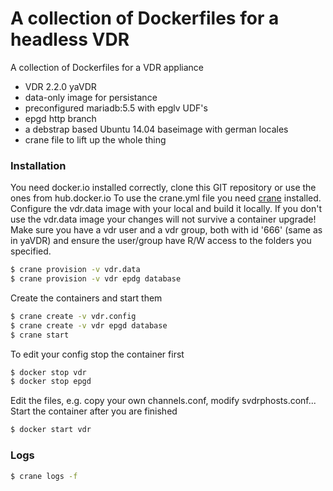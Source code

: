 # A collection of Dockerfiles for a headless VDR

A collection of Dockerfiles for a VDR appliance

  - VDR 2.2.0 yaVDR
  - data-only image for persistance
  - preconfigured mariadb:5.5 with epglv UDF's
  - epgd http branch
  - a debstrap based Ubuntu 14.04 baseimage with german locales
  - crane file to lift up the whole thing

### Installation

You need docker.io installed correctly, clone this GIT repository or use the ones from hub.docker.io
To use the crane.yml file you need [crane](https://github.com/michaelsauter/crane) installed.
Configure the vdr.data image with your local and build it locally. If you don't use the vdr.data image your changes will not survive a container upgrade!
Make sure you have a vdr user and a vdr group, both with id '666' (same as in yaVDR) and ensure the user/group have R/W access to the folders you specified.

```sh
$ crane provision -v vdr.data
$ crane provision -v vdr epdg database
```
Create the containers and start them

```sh
$ crane create -v vdr.config
$ crane create -v vdr epgd database
$ crane start
```

To edit your config stop the container first

```sh
$ docker stop vdr
$ docker stop epgd
```
Edit the files, e.g. copy your own channels.conf, modify svdrphosts.conf... Start the container after you are finished

```sh
$ docker start vdr
```

### Logs

```sh
$ crane logs -f
```
